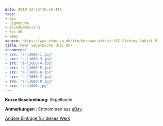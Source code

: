 ```yaml
---
date: 2019-12-25T19:30:44Z
tags:
- Ric
- Signature
- BlindEmbossing
- Ric 05
- eBay
source: https://www.ebay.co.uk/itm/Unknown-Artist-RIC-Etching-Cubist-Midcentury-MCM-Sailboat-Maritime-JCB/193218427336?hash=item2cfcb739c8:g:hzYAAOSw0LldyxW1
title: Mehr Segelboote (Ric 05)
resources:
- src: "s-l1600-1.jpg"
- src: "s-l1600-3.jpg"
- src: "s-l1600-4.jpg"
- src: "s-l1600-5.jpg"
- src: "s-l1600-6.jpg"
- src: "s-l1600-7.jpg"
- src: "s-l1600-8.jpg"
- src: "s-l1600.jpg"
---
```


**Kurze Beschreibung:** Segelboote

**Anmerkungen** : Entnommen aus [eBay](https://www.ebay.co.uk/itm/Unknown-Artist-RIC-Etching-Cubist-Midcentury-MCM-Sailboat-Maritime-JCB/193218427336?hash=item2cfcb739c8:g:hzYAAOSw0LldyxW1).

[Andere Einträge für dieses Werk](/de/tags/ric-05)
